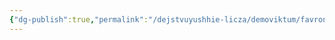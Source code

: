 ```yaml
---
{"dg-publish":true,"permalink":"/dejstvuyushhie-licza/demoviktum/favronij-hardrada/","dgPassFrontmatter":true}
---
```


